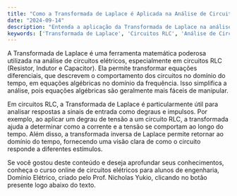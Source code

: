 ```yaml
---
title: "Como a Transformada de Laplace é Aplicada na Análise de Circuitos RLC?"
date: "2024-09-14"
description: "Entenda a aplicação da Transformada de Laplace na análise de circuitos RLC e sua importância na engenharia elétrica."
keywords: ['Transformada de Laplace', 'Circuitos RLC', 'Análise de Circuitos', 'Degrau', 'Impulso']
---
```


A Transformada de Laplace é uma ferramenta matemática poderosa utilizada na análise de circuitos elétricos, especialmente em circuitos RLC (Resistor, Indutor e Capacitor). Ela permite transformar equações diferenciais, que descrevem o comportamento dos circuitos no domínio do tempo, em equações algébricas no domínio da frequência. Isso simplifica a análise, pois equações algébricas são geralmente mais fáceis de manipular.

Em circuitos RLC, a Transformada de Laplace é particularmente útil para analisar respostas a sinais de entrada como degraus e impulsos. Por exemplo, ao aplicar um degrau de tensão a um circuito RLC, a transformada ajuda a determinar como a corrente e a tensão se comportam ao longo do tempo. Além disso, a transformada inversa de Laplace permite retornar ao domínio do tempo, fornecendo uma visão clara de como o circuito responde a diferentes estímulos.

Se você gostou deste conteúdo e deseja aprofundar seus conhecimentos, conheça o curso online de circuitos elétricos para alunos de engenharia, Domínio Elétrico, criado pelo Prof. Nicholas Yukio, clicando no botão presente logo abaixo do texto.